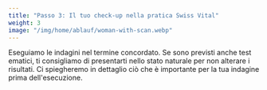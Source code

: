 ```yaml
---
title: "Passo 3: Il tuo check-up nella pratica Swiss Vital"
weight: 3
image: "/img/home/ablauf/woman-with-scan.webp"
---
```


Eseguiamo le indagini nel termine concordato. Se sono previsti anche test ematici, ti consigliamo di presentarti nello stato naturale per non alterare i risultati. Ci spiegheremo in dettaglio ciò che è importante per la tua indagine prima dell'esecuzione.